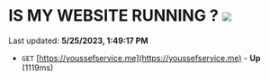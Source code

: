 # IS MY WEBSITE RUNNING ? [![](https://img.shields.io/static/v1?label=Sponsor&message=%E2%9D%A4&logo=GitHub&color=%23fe8e86)](https://github.com/sponsors/<username>)

Last updated: **5/25/2023, 1:49:17 PM**

- `GET` [https://youssefservice.me](https://youssefservice.me) - **Up** (1119ms)
